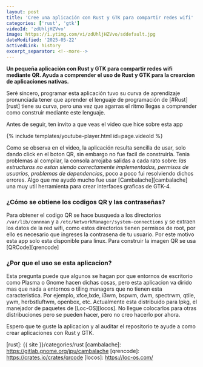 ```yaml
---
layout: post
title: 'Cree una aplicación con Rust y GTK para compartir redes wifi'
categories: ['rust', 'gtk']
videoId: 'zdUhljHZVvo'
image: https://i.ytimg.com/vi/zdUhljHZVvo/sddefault.jpg
dateModified: '2025-05-22'
activedLink: history
excerpt_separator: <!--more-->
---
```


**Un pequeña aplicación con Rust y GTK para compartir redes wifi mediante QR.
Ayuda a comprender el uso de Rust y GTK para la crearcion de aplicaciones nativas.**
<!--more-->

Seré sincero, programar esta aplicación tuvo su curva de aprendizaje pronunciada
tener que aprender el lenguaje de programación de [#Rust][rust] tiene su curva,
pero una vez que agarras el ritmo llegas a comprender como construir mediante
este lenguaje.

Antes de seguir, ten invito a que veas el video que hice sobre esta app

{% include templates/youtube-player.html id=page.videoId %}

Como se observa en el video, la aplicación resulta sencilla de usar, solo dando
click en el boton QR, sin embargo no fue facil de construirla. Tenia problemas
al compilar, la consola arrojaba salidas a cada rato sobre: _las estructuras no
estan siendo correctamente implementadas, permisos de usuarios, problemas de
dependencias_, poco a poco fui resolviendo dichos errores. Algo que me ayudó
mucho fue usar [Cambalache][cambalache] una muy util herramienta para crear
interfaces graficas de GTK-4.

### ¿Cómo se obtiene los codigos QR y las contraseñas?

Para obtener el codigo QR se hace busqueda a los directorios `/var/lib/connman`
y a `/etc/NetworkManager/system-connections` y se extraen los datos de la red
wifi, como estos directorios tienen permisos de root, por ello es necesario que
ingreses la contrasena de tu usuario. Por este motivo esta app solo esta
disponible para linux. Para construir la imagen QR se usa [QRCode][qrencode]

### ¿Por que el uso se esta aplicacion?

Esta pregunta puede que algunos se hagan por que entornos de escritorio como
Plasma o Gnome hacen dichas cosas, pero esta aplicacion va dirido mas que nada
a entornos o tiling managers que no tienen esta caracteristica. Por ejemplo,
xfce,lxde, i3wm, bspwm, dwm, spectrwm, qtile, ywm, herbstluftwm, openbox, etc.
Actualmente esta distribuido para lpkg, el manejador de paquetes de [Loc-OS][locos].
No llegue colocarlos para otras distribuciones pero se pueden hacer, pero no
creo hacerlo por ahora.

Espero que te guste la aplicacion y al auditar el repositorio te ayude a como
crear aplicaciones con Rust y GTK.

[rust]: {{ site }}/categories/rust
[cambalache]: https://gitlab.gnome.org/jpu/cambalache
[qrencode]: https://crates.io/crates/qrcode
[locos]: https://loc-os.com/
